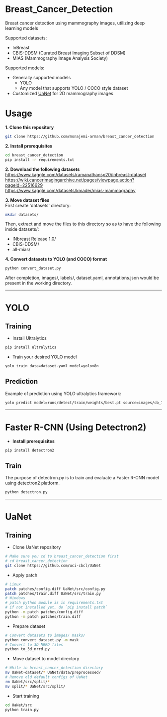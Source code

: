 # Breast_Cancer_Detection
Breast cancer detection using mammography images, utilizing deep learning models

Supported datasets:
* InBreast
* CBIS-DDSM (Curated Breast Imaging Subset of DDSM)
* MIAS (Mammography Image Analysis Society)

Supported models:
* Generally supported models
  * YOLO 
  * Any model that supports YOLO / COCO style dataset
* Customized [UaNet](https://github.com/uci-cbcl/UaNet/) for 2D mammography images

# Usage
**1. Clone this repository**
```bash
git clone https://github.com/monajemi-arman/breast_cancer_detection
```
**2. Install prerequisites**
```bash
cd breast_cancer_detection
pip install -r requirements.txt
```
**2. Download the following datasets**  
https://www.kaggle.com/datasets/ramanathansp20/inbreast-dataset  
https://wiki.cancerimagingarchive.net/pages/viewpage.action?pageId=22516629  
https://www.kaggle.com/datasets/kmader/mias-mammography  

**3. Move dataset files**  
First create 'datasets' directory:
```bash
mkdir datasets/
```
Then, extract and move the files to this directory so as to have the following inside datasets/:  
* INbreast Release 1.0/
* CBIS-DDSM/
* all-mias/

**4. Convert datasets to YOLO (and COCO) format**
```bash
python convert_dataset.py
```
After completion, images/, labels/, dataset.yaml, annotations.json would be present in the working directory. 

---
# YOLO
## Training
* Install Ultralytics
```bash
pip install ultralytics
```
* Train your desired YOLO model
```bash
yolo train data=dataset.yaml model=yolov8n

```
## Prediction
Example of prediction using YOLO ultralytics framework:
```bash
yolo predict model=runs/detect/train/weights/best.pt source=images/cb_1.jpg conf=0.1 
```
---
# Faster R-CNN (Using Detectron2)
* **Install prerequisites**
```bash
pip install detectron2
```
## Train
The purpose of detectron.py is to train and evaluate a Faster R-CNN model using detectron2 platform.
```bash
python detectron.py
```

---
# UaNet
## Training
* Clone UaNet repository
```bash
# Make sure you cd to breast_cancer_detection first
# cd breast_cancer_detection
git clone https://github.com/uci-cbcl/UaNet
```
* Apply patch
```bash
# Linux
patch patches/config.diff UaNet/src/config.py
patch patches/train.diff UaNet/src/train.py
# Windows
# patch python module is in requirements.txt
# if not installed yet, do `pip install patch`
python -m patch patches/config.diff
python -m patch patches/train.diff
```
* Prepare dataset
```bash
# Convert datasets to images/ masks/
python convert_dataset.py -m mask
# Convert to 3D NRRD files
python to_3d_nrrd.py
```
* Move dataset to model directory
```bash
# While in breast_cancer_detection directory
mv UaNet-dataset/* UaNet/data/preprocessed/
# Remove old default configs of UaNet
rm UaNet/src/split/*
mv split/* UaNet/src/split/
```
* Start training
```bash
cd UaNet/src
python train.py
```